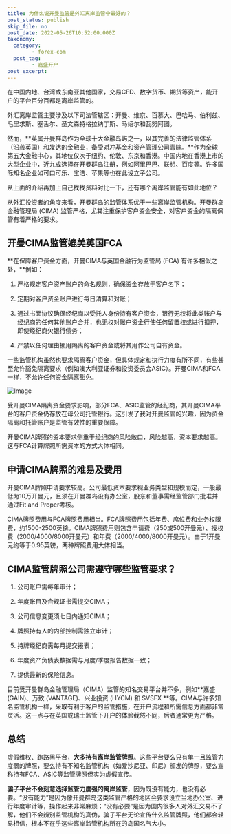 ```yaml
---
title: 为什么说开曼监管是外汇离岸监管中最好的？
post_status: publish
skip_file: no
post_date: 2022-05-26T10:52:00.000Z
taxonomy:
  category:
        - forex-com
  post_tag:
        - 嘉盛开户
post_excerpt: 
---
```

在中国内地、台湾或东南亚其他国家，交易CFD、数字货币、期货等资产，能开户的平台百分百都是离岸监管的。

外汇离岸监管主要涉及以下司法管辖区：开曼、维京、百慕大、巴哈马、伯利兹、毛里求斯、塞舌尔、圣文森特格拉纳丁斯、马绍尔和瓦努阿图。

然而，**英属开曼群岛作为全球十大金融岛屿之一，以其完善的法律监管体系（沿袭英国）和发达的金融业，备受对冲基金和资产管理公司青睐。**作为全球第五大金融中心，其地位仅次于纽约、伦敦、东京和香港。中国内地在香港上市的大型企业中，近九成选择在开曼群岛注册，例如阿里巴巴、联想、百度等。许多国际知名企业如可口可乐、宝洁、苹果等也在此设立子公司。

从上面的介绍再加上自己找找资料对比一下，还有哪个离岸监管能有如此地位？

从外汇投资者的角度来看，开曼群岛的监管体系优于一些离岸监管机构。开曼群岛金融管理局 (CIMA) 监管严格，尤其注重保护客户资金安全，对客户资金的隔离保管有着严格的要求。

## 开曼CIMA监管媲美英国FCA

**在保障客户资金方面，开曼CIMA与英国金融行为监管局 (FCA) 有许多相似之处，**例如：

1. 严格规定客户资产账户的命名规则，确保资金存放于客户名下；

1. 定期对客户资金账户进行每日清算和对账；

1. 通过书面协议确保经纪商以受托人身份持有客户资金，银行无权将此类账户与经纪商的任何其他账户合并，也无权对账户资金行使任何留置权或进行扣押，即使经纪商欠银行债务；

1. 严禁以任何理由挪用隔离的客户资金或将其用作公司自有资金。

一些监管机构虽然也要求隔离客户资金，但具体规定和执行力度有所不同，有些甚至允许豁免隔离要求（例如澳大利亚证券和投资委员会ASIC）。开曼CIMA和FCA一样，不允许任何资金隔离豁免。

![Image](https://prod-files-secure.s3.us-west-2.amazonaws.com/39ed1227-6d7d-4570-be36-9ccd4a2c4241/bd849744-3fcb-4a37-8312-357962c8f065/image.png?X-Amz-Algorithm=AWS4-HMAC-SHA256&X-Amz-Content-Sha256=UNSIGNED-PAYLOAD&X-Amz-Credential=ASIAZI2LB4662QT6PS36%2F20250924%2Fus-west-2%2Fs3%2Faws4_request&X-Amz-Date=20250924T221357Z&X-Amz-Expires=3600&X-Amz-Security-Token=IQoJb3JpZ2luX2VjEN7%2F%2F%2F%2F%2F%2F%2F%2F%2F%2FwEaCXVzLXdlc3QtMiJHMEUCIFYunm3AaRXYNAMzX6T5PCfwIaUBFsDS6v3EiU703qfSAiEA4J99eg3F%2B7N0KginqWL9w8504Hpl09NtCgpaTodP7WIq%2FwMIZxAAGgw2Mzc0MjMxODM4MDUiDGtdS4B2RoNsfbI8TircA8iqXj3DyuBQG3OCUalnBFtHOIeAoQj2Oci1aHO%2FvlPS8F4myHRFfJNWCARBFpfLEEvZwN%2FYDEHC7wy%2FXPK2k7FFcZONIq0Cj3oypDWVyjpmelPKJxC1rlbxsZXsHDgCKA26A6AQ1vCVWosuhxZ1tJrN2COw7OKwckJN%2BAE2OjxpQl0n1LJKRpwGTf0eMQiI4%2BWUl6c%2Fi%2FIpTnnH6LzL8lWp3C%2BbuwU8kq2nCK2rmtzv4aEaK6gRshuiWGA%2BNRWJQ5GiScLjEju0bhlSVK8pl6BLwrlaue3eZZ%2FjwRDq2xcTGffwaFH4Jz56i9iQOfYJxu7Cu2IoIDdFwsh%2FKtTZS4oQlW0sJsa38Xns6PO9E2IsNS5cmLcg6oA%2BiBzanABpQGJdbu6kVHVfBFgL5UKE%2BZsBP03vXEgfUxzRMOsiv4hDkeIzVdYbwYmV8v4IaFx12O7O3y9k7an2EWJtrzdS3XIdbsz3pO6nYIcGJCpnAdjdclh%2Byx7c4bUUeXeY38ImPygAtURQQcTAtnxOSF4hRzmmpv4UK40gWmncrW1NRL537pPtGNR5v2p9aVvjUVvHUiCVUnpS2pqbrhSl6DEcTPhsQmTn%2BDsZXmHgCSbg2daf%2BfknZXIqQBQRIq0tMKLC0cYGOqUBjx9tweirstkRjcdcCFsBvw3aNQNUPue4zQXwOGZcZHn4kghVbo9ZfgutFN1TnlZs0FwlEgS86oA3poKQyjbF06XPgzt7i156gXQGQ9An88LBBrWDUh5%2BKV62j0D%2F4d%2FX0DD9%2BhMd15Wl4BsrtgB3arpQQislkuNncq9H0jm66Hz3Gk%2BmtMD1J0aFbBKwdujwQlERCWsDhkJb5vFDY%2FDv7b%2FgBTnl&X-Amz-Signature=b6a14fd47bf9b04c90f24eb102c1e0887d34e897ee07cd4d7648adad82157329&X-Amz-SignedHeaders=host&x-amz-checksum-mode=ENABLED&x-id=GetObject)

受开曼CIMA隔离资金要求影响，部分FCA、ASIC监管的经纪商，其开曼CIMA平台的客户资金仍存放在母公司托管银行。这引发了我对开曼监管的兴趣，因为资金隔离和托管账户是监管有效性的重要保障。

开曼CIMA牌照的资本要求侧重于经纪商的风险敞口，风险越高，资本要求越高。这与FCA计算牌照所需资本的方式大体相同。

## **申请CIMA牌照的难易及费用**

开曼CIMA牌照申请要求较高。公司最低资本要求视业务类型和规模而定，一般最低为10万开曼元，且须在开曼群岛设有办公室，股东和董事需经监管部门批准并通过Fit and Proper考核。

CIMA牌照费用与FCA牌照费用相当。FCA牌照费用包括年费、席位费和业务权限费，约1500-2500英镑。CIMA牌照费用则包含申请费（250或500开曼元）、授权费（2000/4000/8000开曼元）和年费（2000/4000/8000开曼元）。由于1开曼元约等于0.95英镑，两种牌照费用大体相当。

## CIMA监管牌照公司需遵守哪些监管要求？

1. 公司账户需每年审计；

1. 年度账目及合规证书需提交CIMA；

1. 公司信息变更须七日内通知CIMA；

1. 牌照持有人的内部控制需独立审计；

1. 持牌经纪商需每月提交报表；

1. 年度资产负债表数据需与月度/季度报告数据一致；

1. 提供最新的保险信息。

目前受开曼群岛金融管理局（CIMA）监管的知名交易平台并不多，例如**嘉盛 (GAIN)、万致 (VANTAGE)、兴业投资 (HYCM) 和 SVSFX **等。CIMA与许多知名监管机构一样，采取有利于客户的监管措施，在开户流程和所需信息方面都非常灵活。这一点与在英国或瑞士监管下开户的体验截然不同，后者通常更为严格。

## 总结

虚假维权、跑路黑平台，**大多持有离岸监管牌照**。这些平台要么只有单一且监管力度弱的牌照，要么持有不知名监管机构（如爱沙尼亚、印尼）颁发的牌照，要么宣称持有FCA、ASIC等监管牌照但实为虚假宣传。

**骗子平台不会刻意选择监管力度强的离岸监管**，因为既没有能力，也没有必要。“没有能力”是因为像开曼群岛这类监管严格的地区会要求设立当地办公室、进行年度审计等，操作起来非常麻烦；“没有必要”是因为国内很多人对外汇交易不了解，他们不会辨别监管机构的真伪，骗子平台无论宣传什么监管牌照，他们都会轻易相信，根本不在乎这些离岸监管机构所在的岛国名气大小。